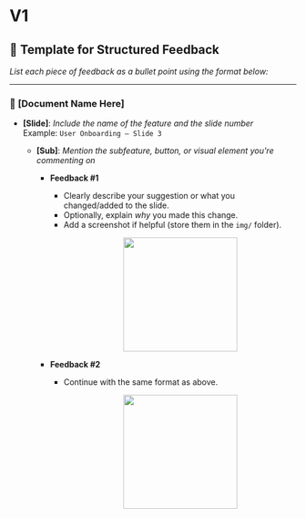# V1

## 📝 Template for Structured Feedback

_List each piece of feedback as a bullet point using the format below:_

---

### 🔹 **[Document Name Here]**

- **[Slide]**: *Include the name of the feature and the slide number*  
  Example: `User Onboarding – Slide 3`

    - **[Sub]**: *Mention the subfeature, button, or visual element you're commenting on*  
      
        - **Feedback #1**  
            - Clearly describe your suggestion or what you changed/added to the slide.  
            - Optionally, explain *why* you made this change.  
            - Add a screenshot if helpful (store them in the `img/` folder).  
              <p align="center">
              <img width="200px" src="img/screenshot_example.png" />
              </p>

        - **Feedback #2**  
            - Continue with the same format as above.  
              <p align="center">
              <img width="200px" src="img/screenshot_example.png" />
              </p>

